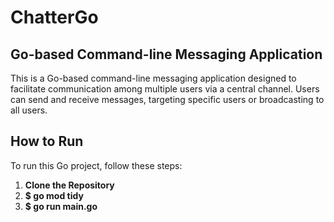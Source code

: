#  ChatterGo

##  Go-based Command-line Messaging Application

This is a Go-based command-line messaging application designed to facilitate communication among multiple users via a central channel. Users can send and receive messages, targeting specific users or broadcasting to all users.

##  How to Run

To run this Go project, follow these steps:

1.  **Clone the Repository**
2.  **$ go mod tidy**
3.  **$ go run main.go**
